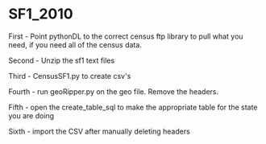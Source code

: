 SF1_2010
===========

First - Point pythonDL to the correct census ftp library to pull what you need, if you need all of the census data.

Second - Unzip the sf1 text files

Third - CensusSF1.py to create csv's

Fourth - run geoRipper.py on the geo file.  Remove the headers.

Fifth - open the create_table_sql to make the appropriate table for the state you are doing

Sixth - import the CSV after manually deleting headers